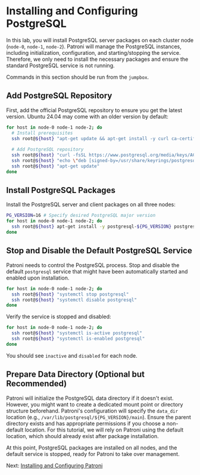 # Installing and Configuring PostgreSQL

In this lab, you will install PostgreSQL server packages on each cluster node (`node-0`, `node-1`, `node-2`). Patroni will manage the PostgreSQL instances, including initialization, configuration, and starting/stopping the service. Therefore, we only need to install the necessary packages and ensure the standard PostgreSQL service is not running.

Commands in this section should be run from the `jumpbox`.

## Add PostgreSQL Repository

First, add the official PostgreSQL repository to ensure you get the latest version. Ubuntu 24.04 may come with an older version by default:

```bash
for host in node-0 node-1 node-2; do
  # Install prerequisites
  ssh root@${host} "apt-get update && apt-get install -y curl ca-certificates gnupg lsb-release"
  
  # Add PostgreSQL repository
  ssh root@${host} "curl -fsSL https://www.postgresql.org/media/keys/ACCC4CF8.asc | gpg --dearmor -o /usr/share/keyrings/postgresql-keyring.gpg"
  ssh root@${host} "echo \"deb [signed-by=/usr/share/keyrings/postgresql-keyring.gpg] http://apt.postgresql.org/pub/repos/apt $(lsb_release -cs)-pgdg main\" > /etc/apt/sources.list.d/pgdg.list"
  ssh root@${host} "apt-get update"
done
```

## Install PostgreSQL Packages

Install the PostgreSQL server and client packages on all three nodes:

```bash
PG_VERSION=16 # Specify desired PostgreSQL major version
for host in node-0 node-1 node-2; do
  ssh root@${host} apt-get install -y postgresql-${PG_VERSION} postgresql-client-${PG_VERSION} postgresql-contrib-${PG_VERSION}
done
```

## Stop and Disable the Default PostgreSQL Service

Patroni needs to control the PostgreSQL process. Stop and disable the default `postgresql` service that might have been automatically started and enabled upon installation.

```bash
for host in node-0 node-1 node-2; do
  ssh root@${host} "systemctl stop postgresql"
  ssh root@${host} "systemctl disable postgresql"
done
```

Verify the service is stopped and disabled:

```bash
for host in node-0 node-1 node-2; do
  ssh root@${host} "systemctl is-active postgresql"
  ssh root@${host} "systemctl is-enabled postgresql"
done
```

You should see `inactive` and `disabled` for each node.

## Prepare Data Directory (Optional but Recommended)

Patroni will initialize the PostgreSQL data directory if it doesn't exist. However, you might want to create a dedicated mount point or directory structure beforehand. Patroni's configuration will specify the `data_dir` location (e.g., `/var/lib/postgresql/${PG_VERSION}/main`). Ensure the parent directory exists and has appropriate permissions if you choose a non-default location. For this tutorial, we will rely on Patroni using the default location, which should already exist after package installation.

At this point, PostgreSQL packages are installed on all nodes, and the default service is stopped, ready for Patroni to take over management.

Next: [Installing and Configuring Patroni](06-configuring-patroni.md)
